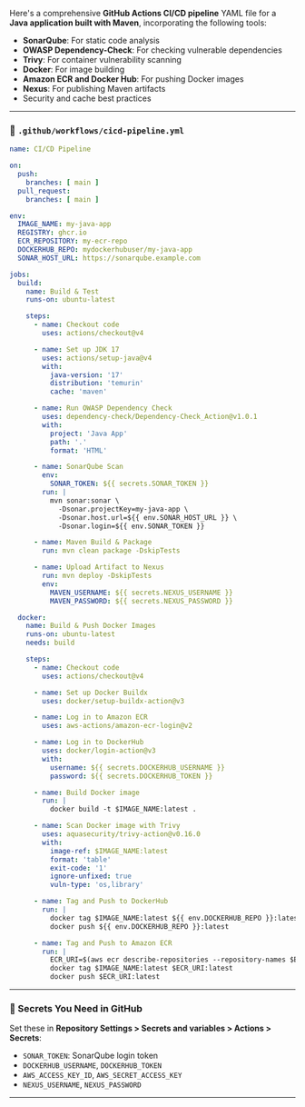 Here's a comprehensive **GitHub Actions CI/CD pipeline** YAML file for a **Java application built with Maven**, incorporating the following tools:

* **SonarQube**: For static code analysis
* **OWASP Dependency-Check**: For checking vulnerable dependencies
* **Trivy**: For container vulnerability scanning
* **Docker**: For image building
* **Amazon ECR and Docker Hub**: For pushing Docker images
* **Nexus**: For publishing Maven artifacts
* Security and cache best practices

---

### 📄 `.github/workflows/cicd-pipeline.yml`

```yaml
name: CI/CD Pipeline

on:
  push:
    branches: [ main ]
  pull_request:
    branches: [ main ]

env:
  IMAGE_NAME: my-java-app
  REGISTRY: ghcr.io
  ECR_REPOSITORY: my-ecr-repo
  DOCKERHUB_REPO: mydockerhubuser/my-java-app
  SONAR_HOST_URL: https://sonarqube.example.com

jobs:
  build:
    name: Build & Test
    runs-on: ubuntu-latest

    steps:
      - name: Checkout code
        uses: actions/checkout@v4

      - name: Set up JDK 17
        uses: actions/setup-java@v4
        with:
          java-version: '17'
          distribution: 'temurin'
          cache: 'maven'

      - name: Run OWASP Dependency Check
        uses: dependency-check/Dependency-Check_Action@v1.0.1
        with:
          project: 'Java App'
          path: '.'
          format: 'HTML'

      - name: SonarQube Scan
        env:
          SONAR_TOKEN: ${{ secrets.SONAR_TOKEN }}
        run: |
          mvn sonar:sonar \
            -Dsonar.projectKey=my-java-app \
            -Dsonar.host.url=${{ env.SONAR_HOST_URL }} \
            -Dsonar.login=${{ env.SONAR_TOKEN }}

      - name: Maven Build & Package
        run: mvn clean package -DskipTests

      - name: Upload Artifact to Nexus
        run: mvn deploy -DskipTests
        env:
          MAVEN_USERNAME: ${{ secrets.NEXUS_USERNAME }}
          MAVEN_PASSWORD: ${{ secrets.NEXUS_PASSWORD }}

  docker:
    name: Build & Push Docker Images
    runs-on: ubuntu-latest
    needs: build

    steps:
      - name: Checkout code
        uses: actions/checkout@v4

      - name: Set up Docker Buildx
        uses: docker/setup-buildx-action@v3

      - name: Log in to Amazon ECR
        uses: aws-actions/amazon-ecr-login@v2

      - name: Log in to DockerHub
        uses: docker/login-action@v3
        with:
          username: ${{ secrets.DOCKERHUB_USERNAME }}
          password: ${{ secrets.DOCKERHUB_TOKEN }}

      - name: Build Docker image
        run: |
          docker build -t $IMAGE_NAME:latest .

      - name: Scan Docker image with Trivy
        uses: aquasecurity/trivy-action@v0.16.0
        with:
          image-ref: $IMAGE_NAME:latest
          format: 'table'
          exit-code: '1'
          ignore-unfixed: true
          vuln-type: 'os,library'

      - name: Tag and Push to DockerHub
        run: |
          docker tag $IMAGE_NAME:latest ${{ env.DOCKERHUB_REPO }}:latest
          docker push ${{ env.DOCKERHUB_REPO }}:latest

      - name: Tag and Push to Amazon ECR
        run: |
          ECR_URI=$(aws ecr describe-repositories --repository-names $ECR_REPOSITORY --query "repositories[0].repositoryUri" --output text)
          docker tag $IMAGE_NAME:latest $ECR_URI:latest
          docker push $ECR_URI:latest
```

---

### 🔐 Secrets You Need in GitHub

Set these in **Repository Settings > Secrets and variables > Actions > Secrets**:

* `SONAR_TOKEN`: SonarQube login token
* `DOCKERHUB_USERNAME`, `DOCKERHUB_TOKEN`
* `AWS_ACCESS_KEY_ID`, `AWS_SECRET_ACCESS_KEY`
* `NEXUS_USERNAME`, `NEXUS_PASSWORD`

---



